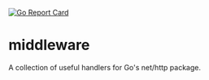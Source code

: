 [![Go Report Card](https://goreportcard.com/badge/github.com/junhsieh/middleware)](https://goreportcard.com/report/github.com/junhsieh/middleware)

# middleware
A collection of useful handlers for Go's net/http package.
